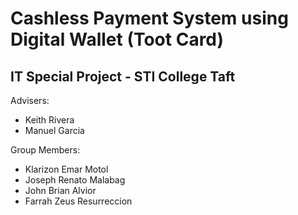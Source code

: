 # Cashless Payment System using Digital Wallet (Toot Card)

## IT Special Project - STI College Taft

Advisers:
  - Keith Rivera
  - Manuel Garcia

Group Members:
  - Klarizon Emar Motol
  - Joseph Renato Malabag
  - John Brian Alvior
  - Farrah Zeus Resurreccion